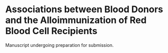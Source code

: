 # Associations between Blood Donors and the Alloimmunization of Red Blood Cell Recipients 

Manuscript undergoing preparation for submission.
